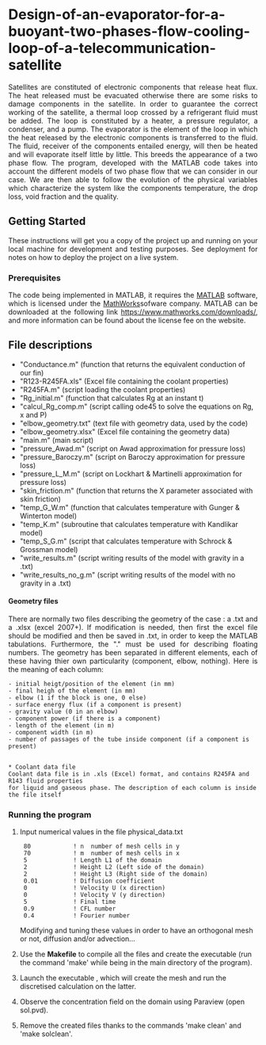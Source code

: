 # Design-of-an-evaporator-for-a-buoyant-two-phases-flow-cooling-loop-of-a-telecommunication-satellite

<p align="justify">Satellites are constituted of electronic components that release heat flux. The heat released must be evacuated otherwise there are some risks to damage components in the satellite. In order to guarantee the correct working of the satellite, a thermal loop crossed by a refrigerant fluid must be added. The loop is constituted by a heater, a pressure regulator, a condenser, and a pump. The evaporator is the element of the loop in which the heat released by the electronic components is transferred to the fluid. The fluid, receiver of the components entailed energy, will then be heated and will evaporate itself little by little. This breeds the appearance of a two phase flow. The program, developed with the MATLAB code takes into account the different models of two phase flow that we can consider in our case. We are then able to follow the evolution of the physical variables which characterize the system like the components temperature, the drop loss, void fraction and the quality.</p>


## Getting Started

<p align="justify">These instructions will get you a copy of the project up and running on your local machine for development and testing purposes. See deployment for notes on how to deploy the project on a live system.</p>

### Prerequisites

<p align="justify">The code being implemented in MATLAB, it requires the <a href="https://www.mathworks.com/products/matlab.html">MATLAB</a> software, which is licensed under the <a href="https://www.mathworks.com/">MathWorks</a>sofware company. MATLAB can be downloaded at the following link <a href="https://www.mathworks.com/downloads/">https://www.mathworks.com/downloads/</a>, and more information can be found about the license fee on the website.</p>


## File descriptions

<ul>
<li>"Conductance.m" (function that returns the equivalent conduction of our fin)</li> 
<li>"R123-R245FA.xls" (Excel file containing the coolant properties)</li> 
<li>"R245FA.m" (script loading the coolant properties)</li>
<li>"Rg_initial.m" (function that calculates Rg at an instant t)</li> 
<li>"calcul_Rg_comp.m" (script calling ode45 to solve the equations on Rg, x and P)</li> 
<li>"elbow_geometry.txt" (text file with geometry data, used by the code)</li>
<li>"elbow_geometry.xlsx" (Excel file containing the geometry data)</li> 
<li>"main.m" (main script)</li> 
<li>"pressure_Awad.m" (script on Awad approximation for pressure loss)</li>
<li>"pressure_Baroczy.m" (script on Baroczy approximation for pressure loss)</li>
<li>"pressure_L_M.m" (script on Lockhart & Martinelli approximation for pressure loss)</li>   
<li>"skin_friction.m" (function that returns the X parameter associated with skin friction)</li>
<li>"temp_G_W.m" (function that calculates temperature with Gunger & Winterton model)</li>
<li>"temp_K.m" (subroutine that calculates temperature with Kandlikar model)</li>
<li>"temp_S_G.m" (script that calculates temperature with Schrock & Grossman model)</li>
<li>"write_results.m" (script writing results of the model with gravity in a .txt)</li>
<li>"write_results_no_g.m" (script writing results of the model with no gravity in a .txt)</li>
</ul>

#### Geometry files

<p align="justify">There are normally two files describing the geometry of the case : a .txt and a .xlsx (excel 2007+). If modification is needed, then first the excel file should be modified and then be saved in .txt, in order to keep the MATLAB tabulations. Furthermore, the "." must be used for describing floating numbers. The geometry has been separated in different elements, each of these having thier own particularity (component, elbow, nothing). Here is the meaning of each column:</p>
 
	- initial heigt/position of the element (in mm)
	- final heigh of the element (in mm)
	- elbow (1 if the block is one, 0 else)
	- surface energy flux (if a component is present)
	- gravity value (0 in an elbow)
	- component power (if there is a component)
	- length of the element (in m)
	- component width (in m)
	- number of passages of the tube inside component (if a component is present)


	* Coolant data file
	Coolant data file is in .xls (Excel) format, and contains R245FA and R143 fluid properties
	for liquid and gaseous phase. The description of each column is inside the file itself

### Running the program

1. Input numerical values in the file physical_data.txt

        80            ! n  number of mesh cells in y    
        70            ! m  number of mesh cells in x    
        5             ! Length L1 of the domain    
        2             ! Height L2 (Left side of the domain)    
        2             ! Height L3 (Right side of the domain)     
        0.01          ! Diffusion coefficient    
        0             ! Velocity U (x direction)     
        0             ! Velocity V (y direction)          
        5             ! Final time    
        0.9           ! CFL number    
        0.4           ! Fourier number    

    Modifying and tuning these values in order to have an orthogonal mesh or not, diffusion and/or advection...

2. Use the **Makefile** to compile all the files and create the executable (run the command 'make' while being in the main directory of the program).

3. Launch the executable , which will create the mesh and run the discretised calculation on the latter.

4. Observe the concentration field on the domain using Paraview (open sol.pvd).

5. Remove the created files thanks to the commands 'make clean' and 'make solclean'.
